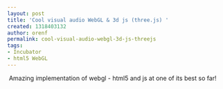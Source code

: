 ```yaml
---
layout: post
title: 'Cool visual audio WebGL & 3d js (three.js) '
created: 1318403132
author: orenf
permalink: cool-visual-audio-webgl-3d-js-threejs
tags:
- Incubator
- html5 WebGL
---
```

<p>&nbsp;Amazing implementation of webgl - html5 and js at one of its best so far!</p>
